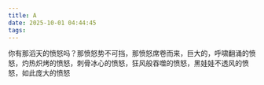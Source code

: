 ```yaml
---
title: A
date: 2025-10-01 04:44:45
tags:
---
```

你有那滔天的愤怒吗？那愤怒势不可挡，那愤怒席卷而来，巨大的，呼啸翻涌的愤怒，灼热炽烤的愤怒，刺骨冰心的愤怒，狂风般吞噬的愤怒，黑娃娃不透风的愤怒，如此庞大的愤怒

